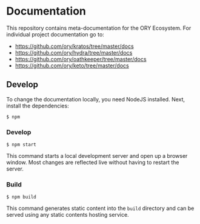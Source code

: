 # Documentation

This repository contains meta-documentation for the ORY Ecosystem. For individual project documentation go to:

- https://github.com/ory/kratos/tree/master/docs
- https://github.com/ory/hydra/tree/master/docs
- https://github.com/ory/oathkeeper/tree/master/docs
- https://github.com/ory/keto/tree/master/docs

## Develop

To change the documentation locally, you need NodeJS installed.
Next, install the dependencies:

```
$ npm
```

### Develop

```
$ npm start
```

This command starts a local development server and open up a browser window. Most changes are reflected live without having to restart the server.

### Build

```
$ npm build
```

This command generates static content into the `build` directory and can be served using any static contents hosting service.
